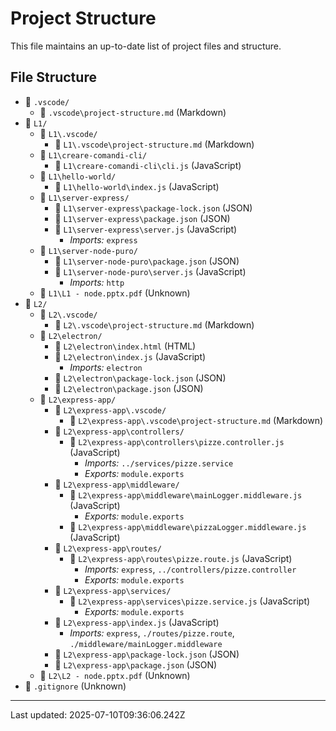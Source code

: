 # Project Structure

This file maintains an up-to-date list of project files and structure.

## File Structure

- 📁 `.vscode/`
  - 📄 `.vscode\project-structure.md` (Markdown)
- 📁 `L1/`
  - 📁 `L1\.vscode/`
    - 📄 `L1\.vscode\project-structure.md` (Markdown)
  - 📁 `L1\creare-comandi-cli/`
    - 📄 `L1\creare-comandi-cli\cli.js` (JavaScript)
  - 📁 `L1\hello-world/`
    - 📄 `L1\hello-world\index.js` (JavaScript)
  - 📁 `L1\server-express/`
    - 📄 `L1\server-express\package-lock.json` (JSON)
    - 📄 `L1\server-express\package.json` (JSON)
    - 📄 `L1\server-express\server.js` (JavaScript)
      - *Imports:* `express`
  - 📁 `L1\server-node-puro/`
    - 📄 `L1\server-node-puro\package.json` (JSON)
    - 📄 `L1\server-node-puro\server.js` (JavaScript)
      - *Imports:* `http`
  - 📄 `L1\L1 - node.pptx.pdf` (Unknown)
- 📁 `L2/`
  - 📁 `L2\.vscode/`
    - 📄 `L2\.vscode\project-structure.md` (Markdown)
  - 📁 `L2\electron/`
    - 📄 `L2\electron\index.html` (HTML)
    - 📄 `L2\electron\index.js` (JavaScript)
      - *Imports:* `electron`
    - 📄 `L2\electron\package-lock.json` (JSON)
    - 📄 `L2\electron\package.json` (JSON)
  - 📁 `L2\express-app/`
    - 📁 `L2\express-app\.vscode/`
      - 📄 `L2\express-app\.vscode\project-structure.md` (Markdown)
    - 📁 `L2\express-app\controllers/`
      - 📄 `L2\express-app\controllers\pizze.controller.js` (JavaScript)
        - *Imports:* `../services/pizze.service`
        - *Exports:* `module.exports`
    - 📁 `L2\express-app\middleware/`
      - 📄 `L2\express-app\middleware\mainLogger.middleware.js` (JavaScript)
        - *Exports:* `module.exports`
      - 📄 `L2\express-app\middleware\pizzaLogger.middleware.js` (JavaScript)
    - 📁 `L2\express-app\routes/`
      - 📄 `L2\express-app\routes\pizze.route.js` (JavaScript)
        - *Imports:* `express`, `../controllers/pizze.controller`
        - *Exports:* `module.exports`
    - 📁 `L2\express-app\services/`
      - 📄 `L2\express-app\services\pizze.service.js` (JavaScript)
        - *Exports:* `module.exports`
    - 📄 `L2\express-app\index.js` (JavaScript)
      - *Imports:* `express`, `./routes/pizze.route`, `./middleware/mainLogger.middleware`
    - 📄 `L2\express-app\package-lock.json` (JSON)
    - 📄 `L2\express-app\package.json` (JSON)
  - 📄 `L2\L2 - node.pptx.pdf` (Unknown)
- 📄 `.gitignore` (Unknown)

---
Last updated: 2025-07-10T09:36:06.242Z
